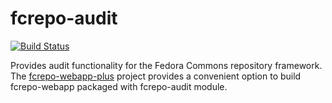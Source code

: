 fcrepo-audit
============

[![Build Status](https://travis-ci.org/fcrepo4-exts/fcrepo-audit.png?branch=master)](https://travis-ci.org/fcrepo4-exts/fcrepo-audit)


Provides audit functionality for the Fedora Commons repository framework. The [fcrepo-webapp-plus](https://github.com/fcrepo4-exts/fcrepo-webapp-plus) project provides a convenient option to build fcrepo-webapp packaged with fcrepo-audit module.